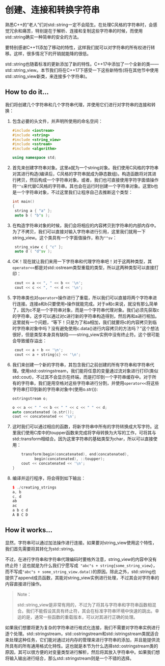 # 创建、连接和转换字符串

熟悉C++的“老人”们对std::string一定不会陌生。在处理C风格的字符串时，会感觉冗余和痛苦，特别是在于解析、连接和复制这些字符串的时候，而使用std::string确实一种简单的安全的方法。

要特别感谢C++11添加了移动的特性，这样我们就可以对字符串的所有权进行转移。这样，很多情况下的开销就能降的很低。

std::string也随着标准的更新添加了新的特性。C++17中添加了一个全新的类——std::string_view。本节我们将在C++17下感受一下这些新特性(将在其他节中使用std::string_view新类，来连接多个字符串)。

## How to do it...

我们将创建几个字符串和几个字符串代理，并使用它们进行对字符串的连接和转换：

1. 包含必要的头文件，并声明所使用的命名空间：

   ```c++
   #include <iostream>
   #include <string>
   #include <string_view>
   #include <sstream>
   #include <algorithm>
   
   using namespace std; 
   ```

2. 首先来创建字符串对象。这里a就为一个string对象。我们使用C风格的字符串对其进行构造(编译后，C风格的字符串就成为静态数组)。构造函数将对其进行拷贝，然后构成一个字符串对象。或者，我们也可直接使用字符字面值操作符`""s`来代替C风格的字符串。其也会在运行时创建一个字符串对象。这里b也是一个字符串对象，不过这里我们让程序自己去推断这个类型：

   ```c++
   int main()
   {
   	string a { "a" };
   	auto b ( "b"s ); 
   ```

3. 在构造字符串对象的时候，我们会将相应的内容拷贝到字符串的内部内存中。为了不拷贝，我们可以直接对输入字符串进行引用，这里我们就用一下string_view。这个类具有一个字面值操作，称为`""sv`：

   ```c++
   	string_view c { "c" };
   	auto d ( "d"sv );
   ```

4. OK！现在就让我们来用一下字符串和代理字符串吧！对于这两种类型，其`operator<<`都是对std::ostream类型重载的类型，所以这两种类型可以直接打印：

   ```c++
   	cout << a << ", " << b << '\n';
   	cout << c << ", " << d << '\n'; 
   ```

5. 字符串类也对`operator+`操作进行了重载，所以我们可以直接将两个字符串进行连接。连接a和b只要使用`+`操作就能完成。对于a和c来说，就没有那么简单了，因为c不是一个字符串对象，而是一个字符串代理对象。我们必须先获取c的字符串，这步可以通过对c进行新的字符串构造得到，然后再和a进行相加。这里就有一个问题，“等下！只是为了和a相加，我们就要将c的内容拷贝到临时字符串对象中吗？没有避免使用c.data()进行内容拷贝的方法吗？”这个想法很好，但是类型本身具有缺陷——string_view实例中没有终止符。这个很可能会导致缓存溢出：

   ```c++
   	cout << a + b << '\n';
   	cout << a + string{c} << '\n'; 
   ```

6. 我们来创建一个新的字符串，其包含我们之前创建的所有字符串和字符串代理。使用std::ostringstream，我们能将任意的变量通过流对象进行打印(类似std::cout)，不过其不会显示在终端，而是打印到一个字符串缓存中。对于所有的字符串，我们是用空格对这些字符串进行分割，并使用`operator<<`将这些字符串打印到新的字符串对象中(使用o.str()):

   ```c++
   ostringstream o;
   
   o << a << " " << b << " " << c << " " << d;
   auto concatenated (o.str());
   cout << concatenated << '\n';
   ```

7. 这时我们可以通过相应的函数，将新字符串中所有的字符转换成大写字符。这里我们使用C库中的toupper函数来完成将字母转换为大写的工作，可将其与std::transform相结合。因为这里字符串的基础类型为char，所以可以直接使用：

   ```c++
       transform(begin(concatenated), end(concatenated),
       		 begin(concatenated), ::toupper);
       cout << concatenated << '\n';
   }
   ```

8. 编译并运行程序，将会得到如下输出：

   ```c++
   $ ./creating_strings
   a, b
   c, d
   ab
   ac
   a b c d
   A B C D
   ```

## How it works...

显然，字符串可以通过加法操作进行连接。如果要对string_view使用这个特性，我们首先需要将其转化为std::string。

不过，在进行字符串和字符串代理编码时要格外注意，string_view的内容中没有终止符！这也就是为什么我们宁愿写成` "abc"s + string{some_string_view}`，而不写成`"abc"s + some_string_view.data()`的原因。除此之外，std::string也提供了append成员函数，其能对string_view实例进行处理，不过其会对字符串的内容直接进行操作。

> Note：
>
> std::string_view是非常有用的，不过为了将其与字符串和字符串函数相混合。我们不能假设其具有终止符，其会在标准字符串环境中快速的跳出。幸运的是，通常一些函数的重载版本，可以对其进行正确的处理。

如果我们想要将更为复杂的字符串进行格式化连接，我们不需要对字符串实例进行逐个处理。std::stringstream，std::ostringstream和std::istringstream类就适合来处理这种任务，它们能对通过对内存的管理来进行字符串的添加，并且能提供流所具有的所有通用格式化特性。这也就是本节为什么选择std::ostringstream类的原因，其可以很方便的对变量类型进行解析，然后将其放入字符串中。如果我们想将输入输出进行结合，那么std::stringstream则是一个不错的选择。